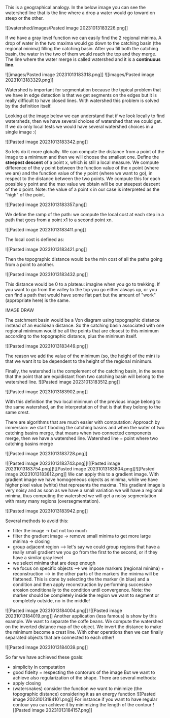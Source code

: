 This is a geographical analogy.
In the below image you can see the watershed line that is the line where a drop a water would go toward on steep or the other. 

![[watershed/images/Pasted image 20231013183226.png]]

If we have a gray level function we can easily find the 2 regional minima. A drop of water in the two maxima would go down to the catching basin (the regional minima) filling the catching basin. After you fill both the catching basin, the water in the two of them would reach the top and they merge. The line where the water merge is called watershed and it is a **continuous line**. 

![[images/Pasted image 20231013183318.png]]
![[images/Pasted image 20231013183329.png]]

Watershed is important for segmentation because the typical problem that we have in edge detection is that we get segments on the edges but it is really difficult to have closed lines. With watershed this problem is solved by the definition itself.

Looking at the image below we can understand that if we look locally to find watersheds, then we have several choices of watershed that we could get.  If we do only local tests we would have several watershed choices in a single image :( 

![[Pasted image 20231013183342.png]]

So lets do it more globally. We can compute the distance from a point of the image to a minimum and then we will choose the smallest one.
Define the **steepest descent** of a point x, which is still a local measure. We compute difference of the y point between the function value of the x point (where we are) and the function value of the y point (where we want to go), in respect to the distance between the two points. We compute this for each possible y point and the max value we obtain will be our steepest descent of the x point. 
Note: the value of a point x in our case is interpreted as the "high" of the point.

![[Pasted image 20231013183357.png]]

We define the ramp of the path: we compute the local cost at each step in a path that goes from a point x1 to a second point xn.

![[Pasted image 20231013183411.png]]

The local cost is defined as:

![[Pasted image 20231013183421.png]]

Then the topographic distance would be the min cost of all the paths going from a point to another. 

![[Pasted image 20231013183432.png]]

This distance would be 0 to a plateau: imagine when you go to trekking. If you want to go from the valley to the top you go either always up, or you can find a path that would have some flat part but the amount of "work" (appropriate here) is the same.

IMAGE DRAW


The catchment basin would be a  Von diagram using topographic distance instead of an euclidean distance. So the catching basin associated with one regional minimum would be all the points that are closest to this minimum according to the topographic distance, plus the minimum itself.

![[Pasted image 20231013183449.png]]

The reason we add the value of the minimum (so, the height of the min) is that we want it to be dependent to the height of the regional minimum.

Finally, the watershed is the complement of the catching basin, in the sense that the point that are equidistant from two catching basin will belong to the watershed line. 
![[Pasted image 20231013183512.png]]

![[Pasted image 20231013183902.png]]

With this definition the two local minimum of the previous image belong to the same watershed, an the interpretation of that is that they belong to the same crest.


There are algorithms that are much easier with computation:
Approach by immersion: we start flooding the catching basins and when the water of two catching basins merge, that means when two connected components merge, then we have a watershed line. Watershed line = point where two catching basins merge

![[Pasted image 20231013183728.png]]

![[Pasted image 20231013183743.png]]![[Pasted image 20231013183754.png]]![[Pasted image 20231013183804.png]]![[Pasted image 20231013183812.png]]
We can apply this to a gradient image. With gradient image we have homogeneous objects as minima, while we have higher pixel value (white) that represents the maxima.
This gradient image is very noisy and as soon as we have a small variation we will have  a regional minima, thus computing the watershed we will get a noisy segmentation with many many regions (oversegmentation). 

![[Pasted image 20231013183942.png]]

Several methods to avoid this:
- filter the image -> but not too much 
- filter the gradient image -> remove small minima to get more large minima -> closing
- group adjacent region --> let's say we could group regions that have a really small gradient we you go from the first to the second, or if they have a similar gray level
- we select minima that are deep enough 
- we focus on specific objects --> we impose markers (regional minima) + reconstruction --> in the other parts of the markers the minima will be flattened. This is done by selecting the the marker (in blue)  and a condition and then apply reconstruction by performing successive erosion conditionally to the condition until convergence. 
Note: the marker should be completely inside the region we want to segment or completely outside, no in the middle!

![[Pasted image 20231013184004.png]] 
![[Pasted image 20231013184019.png]]
Another application (less famous) is show by this example. We want to separate the coffe beans. We compute the watershed on the inverted distance map of the object. We invert the distance to make the minimum become a crest line. With other operations then we can finally separated objects that are connected to each other!

![[Pasted image 20231013184039.png]]

So far we have achieved these goals:
- simplicity in computation
- good fidelty = respecting the contorurs of the image
But we want to achieve also regularization of the shape.
There are several methods:
- apply closing
- (watersnakes) consider the function we want to minimize (the topographic distance) considering it as an energy function
![[Pasted image 20231013184101.png]]
	For instance if you want to have regular contour you can achieve it by minimizing the length of the contour 
	![[Pasted image 20231013184157.png]]
	
